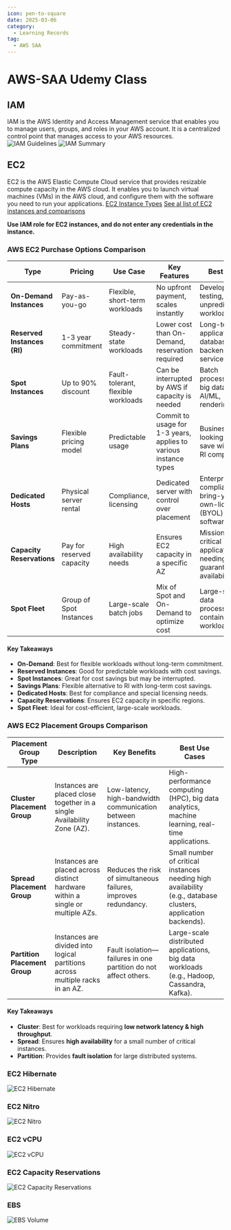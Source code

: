 ```yaml
---
icon: pen-to-square
date: 2025-03-06
category:
  - Learning Records
tag:
  - AWS SAA
---
```


# AWS-SAA Udemy Class 

## IAM
IAM is the AWS Identity and Access Management service that enables you to manage users, groups, and roles in your AWS account. It is a centralized control point that manages access to your AWS resources. 
![IAM Guidelines](IAM.png)
![IAM Summary](IAM-Summary.png)

## EC2
EC2 is the AWS Elastic Compute Cloud service that provides resizable compute capacity in the AWS cloud. It enables you to launch virtual machines (VMs) in the AWS cloud, and configure them with the software you need to run your applications.
[EC2 Instance Types](https://aws.amazon.com/ec2/instance-types/)
[See al list of EC2 instances and comparisons](https://instances.vantage.sh/)

**Use IAM role for EC2 instances, and do not enter any credentials in the instance.**

### AWS EC2 Purchase Options Comparison

| **Type**                 | **Pricing**             | **Use Case** | **Key Features** | **Best For** |
|--------------------------|------------------------|-------------|------------------|--------------|
| **On-Demand Instances**  | Pay-as-you-go          | Flexible, short-term workloads | No upfront payment, scales instantly | Development, testing, unpredictable workloads |
| **Reserved Instances (RI)** | 1-3 year commitment | Steady-state workloads | Lower cost than On-Demand, reservation required | Long-term applications, databases, backend services |
| **Spot Instances**       | Up to 90% discount    | Fault-tolerant, flexible workloads | Can be interrupted by AWS if capacity is needed | Batch processing, big data, AI/ML, rendering |
| **Savings Plans**        | Flexible pricing model | Predictable usage | Commit to usage for 1-3 years, applies to various instance types | Businesses looking to save without RI complexity |
| **Dedicated Hosts**      | Physical server rental | Compliance, licensing | Dedicated server with control over placement | Enterprise compliance, bring-your-own-license (BYOL) software |
| **Capacity Reservations** | Pay for reserved capacity | High availability needs | Ensures EC2 capacity in a specific AZ | Mission-critical applications needing guaranteed availability |
| **Spot Fleet**           | Group of Spot Instances | Large-scale batch jobs | Mix of Spot and On-Demand to optimize cost | Large-scale data processing, containerized workloads |

#### **Key Takeaways**
- **On-Demand**: Best for flexible workloads without long-term commitment.
- **Reserved Instances**: Good for predictable workloads with cost savings.
- **Spot Instances**: Great for cost savings but may be interrupted.
- **Savings Plans**: Flexible alternative to RI with long-term cost savings.
- **Dedicated Hosts**: Best for compliance and special licensing needs.
- **Capacity Reservations**: Ensures EC2 capacity in specific regions.
- **Spot Fleet**: Ideal for cost-efficient, large-scale workloads.

### AWS EC2 Placement Groups Comparison

| **Placement Group Type** | **Description** | **Key Benefits** | **Best Use Cases** |
|--------------------------|----------------|------------------|--------------------|
| **Cluster Placement Group** | Instances are placed close together in a single Availability Zone (AZ). | Low-latency, high-bandwidth communication between instances. | High-performance computing (HPC), big data analytics, machine learning, real-time applications. |
| **Spread Placement Group** | Instances are placed across distinct hardware within a single or multiple AZs. | Reduces the risk of simultaneous failures, improves redundancy. | Small number of critical instances needing high availability (e.g., database clusters, application backends). |
| **Partition Placement Group** | Instances are divided into logical partitions across multiple racks in an AZ. | Fault isolation—failures in one partition do not affect others. | Large-scale distributed applications, big data workloads (e.g., Hadoop, Cassandra, Kafka). |

#### **Key Takeaways**
- **Cluster**: Best for workloads requiring **low network latency & high throughput**.
- **Spread**: Ensures **high availability** for a small number of critical instances.
- **Partition**: Provides **fault isolation** for large distributed systems.

### EC2 Hibernate
![EC2 Hibernate](EC2-Hibernate.png)

### EC2 Nitro
![EC2 Nitro](EC2-Nitro.png)

### EC2 vCPU
![EC2 vCPU](EC2-vCPU.png)

### EC2 Capacity Reservations
![EC2 Capacity Reservations](EC2-Capacity-Reservations.png)

### EBS
![EBS Volume](EBS-Volume.png)